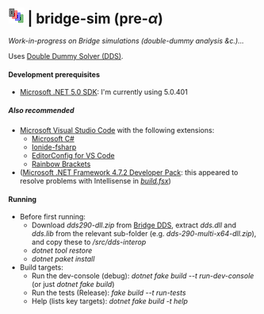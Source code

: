 # ![bridge-sim](https://raw.githubusercontent.com/aornota/bridge-sim/master/src/resources/tpoc-32x32.png) | bridge-sim (pre-_α_)

_Work-in-progress on Bridge simulations (double-dummy analysis &c.)..._

Uses [Double Dummy Solver (DDS)](http://privat.bahnhof.se/wb758135/bridge/index.html).

#### Development prerequisites

- [Microsoft .NET 5.0 SDK](https://dotnet.microsoft.com/download/dotnet/5.0): I'm currently using 5.0.401

##### Also recommended

- [Microsoft Visual Studio Code](https://code.visualstudio.com/download/) with the following extensions:
    - [Microsoft C#](https://marketplace.visualstudio.com/items?itemName=ms-vscode.csharp)
    - [Ionide-fsharp](https://marketplace.visualstudio.com/items?itemName=ionide.ionide-fsharp)
    - [EditorConfig for VS Code](https://marketplace.visualstudio.com/items?itemName=editorconfig.editorconfig)
    - [Rainbow Brackets](https://marketplace.visualstudio.com/items?itemName=2gua.rainbow-brackets)
- ([Microsoft .NET Framework 4.7.2 Developer Pack](https://dotnet.microsoft.com/download/dotnet-framework/net472/): this appeared to resolve problems with Intellisense in
_[build.fsx](https://github.com/aornota/bridge-sim/blob/master/build.fsx)_)

#### Running

- Before first running:
    - Download _dds290-dll.zip_ from [Bridge DDS](http://privat.bahnhof.se/wb758135/bridge/dll.html), extract _dds.dll_ and _dds.lib_ from the relevant sub-folder (e.g. _dds-290-multi-x64-dll.zip_), and copy these to _/src/dds-interop_
    - _dotnet tool restore_
    - _dotnet paket install_
- Build targets:
    - Run the dev-console (debug): _dotnet fake build --t run-dev-console_ (or just _dotnet fake build_)
    - Run the tests (Release): _fake build --t run-tests_
    - Help (lists key targets): _dotnet fake build -t help_
